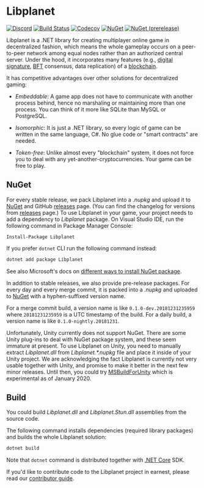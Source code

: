 Libplanet
=========

[![Discord](https://img.shields.io/discord/539405872346955788.svg?color=7289da&logo=discord&logoColor=white)][Discord]
[![Build Status](https://dev.azure.com/planetarium/libplanet/_apis/build/status/planetarium.libplanet?branchName=master)][Azure Pipelines]
[![Codecov](https://codecov.io/gh/planetarium/libplanet/branch/master/graph/badge.svg)][Codecov]
[![NuGet](https://img.shields.io/nuget/v/Libplanet.svg?style=flat)][NuGet]
[![NuGet (prerelease)](https://img.shields.io/nuget/vpre/Libplanet.svg?style=flat)][NuGet]

Libplanet is a .NET library for creating multiplayer online game in
decentralized fashion, which means the whole gameplay occurs on a
peer-to-peer network among equal nodes rather than an authorized central
server.  Under the hood, it incorporates many features (e.g.,
[digital signature], [BFT] consensus, data replication) of a [blockchain].

It has competitive advantages over other solutions for decentralized gaming:

 -  *Embeddable*: A game app does not have to communicate with another process
    behind, hence no marshaling or maintaining more than one process.
    You can think of it more like SQLite than MySQL or PostgreSQL.

 -  *Isomorphic*: It is just a .NET library, so every logic of game can be
    written in the same language, C#.  No glue code or "smart contracts" are
    needed.

 -  *Token-free*: Unlike almost every "blockchain" system, it does not force
    you to deal with any yet-another-cryptocurrencies.  Your game can be
    free to play.

[Discord]: https://discord.gg/planetarium
[Azure Pipelines]: https://dev.azure.com/planetarium/libplanet/_build/latest?definitionId=1&branchName=master
[Codecov]: https://codecov.io/gh/planetarium/libplanet
[NuGet]: https://www.nuget.org/packages/Libplanet/
[digital signature]: https://en.wikipedia.org/wiki/Digital_signature
[BFT]: https://en.wikipedia.org/wiki/Byzantine_fault_tolerance
[blockchain]: https://en.wikipedia.org/wiki/Blockchain


NuGet
-----

For every stable release, we pack Libplanet into a *.nupkg* and
upload it to [NuGet] and GitHub [releases] page.
(You can find the changelog for versions from [releases] page.)
To use Libplanet in your game, your project needs to add a dependency
to *Libplanet* package.  On Visual Studio IDE, run the following command
in Package Manager Console:

    Install-Package Libplanet

If you prefer `dotnet` CLI run the following command instead:

~~~~~~~~ bash
dotnet add package Libplanet
~~~~~~~~

See also Microsoft's docs on [different ways to install NuGet package][1].

In addition to stable releases, we also provide pre-release packages.
For every day and every merge commit, it is packed into a *.nupkg*
and uploaded to [NuGet] with a hyphen-suffixed version name.

For a merge commit build, a version name is like `0.1.0-dev.20181231235959`
where `20181231235959` is a UTC timestamp of the build.
For a daily build, a version name is like `0.1.0-nightly.20181231`.

Unfortunately, Unity currently does not support NuGet.  There are some Unity
plug-ins to deal with NuGet package system, and these seem immature at present.
To use Libplanet on Unity, you need to manually extract *Libplanet.dll*
from *Libplanet.\*.nupkg* file and place it inside of your Unity project.
We are acknowledging the fact Libplanet is currently not very usable together
with Unity, and promise to make it better in the next few minor releases.
Until then, you could try [MSBuildForUnity] which is experimental as of
January 2020.

[releases]: https://github.com/planetarium/libplanet/releases
[MSBuildForUnity]: https://github.com/microsoft/MSBuildForUnity
[1]: https://docs.microsoft.com/nuget/consume-packages/ways-to-install-a-package


Build
-----

You could build *Libplanet.dll* and *Libplanet.Stun.dll* assemblies
from the source code.

The following command installs dependencies (required library packages) and
builds the whole Libplanet solution:

~~~~~~~~ bash
dotnet build
~~~~~~~~

Note that `dotnet` command is distributed together with [.NET Core] SDK.

If you'd like to contribute code to the Libplanet project in earnest,
please read our [contributor guide](CONTRIBUTING.md).

[.NET Core]: https://dot.net/
